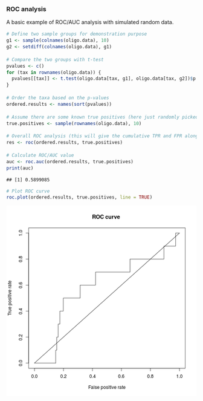 ### ROC analysis

A basic example of ROC/AUC analysis with simulated random data.


```r
# Define two sample groups for demonstration purpose
g1 <- sample(colnames(oligo.data), 10)
g2 <- setdiff(colnames(oligo.data), g1)

# Compare the two groups with t-test
pvalues <- c()
for (tax in rownames(oligo.data)) {
  pvalues[[tax]] <- t.test(oligo.data[tax, g1], oligo.data[tax, g2])$p.value
}

# Order the taxa based on the p-values
ordered.results <- names(sort(pvalues))

# Assume there are some known true positives (here just randomly picked for demonstration)
true.positives <- sample(rownames(oligo.data), 10)

# Overall ROC analysis (this will give the cumulative TPR and FPR along the ordered list)
res <- roc(ordered.results, true.positives)

# Calculate ROC/AUC value
auc <- roc.auc(ordered.results, true.positives)
print(auc)
```

```
## [1] 0.5899085
```

```r
# Plot ROC curve
roc.plot(ordered.results, true.positives, line = TRUE)
```

![plot of chunk roc-example](figure/roc-example-1.png) 
